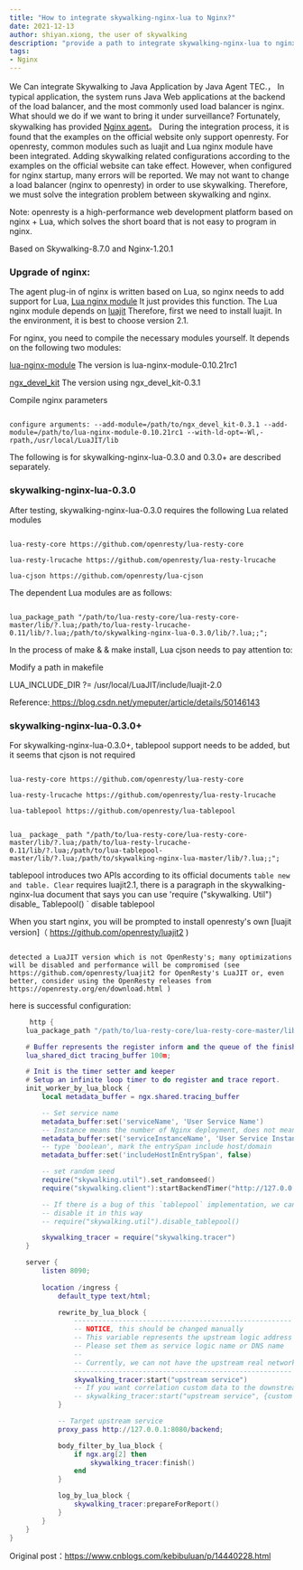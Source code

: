```yaml
---
title: "How to integrate skywalking-nginx-lua to Nginx?"
date: 2021-12-13
author: shiyan.xiong, the user of skywalking
description: "provide a path to integrate skywalking-nginx-lua to nginx and avoid you falling pit"
tags:
- Nginx
---
```




We Can integrate Skywalking to Java Application by Java Agent TEC.， In typical application, the system runs Java Web applications at the backend of the load balancer, and the most commonly used load balancer is nginx. What should we do if we want to bring it under surveillance? Fortunately, skywalking has provided [Nginx agent](https://github.com/apache/skywalking-nginx-lua)。 During the integration process, it is found that the examples on the official website only support openresty. For openresty, common modules such as luajit and Lua nginx module have been integrated. Adding skywalking related configurations according to the examples on the official website can take effect. However, when configured for nginx startup, many errors will be reported. We may not want to change a load balancer (nginx to openresty) in order to use skywalking. Therefore, we must solve the integration problem between skywalking and nginx.

Note: openresty is a high-performance web development platform based on nginx + Lua, which solves the short board that is not easy to program in nginx.


Based on Skywalking-8.7.0 and Nginx-1.20.1

### Upgrade of nginx:



The agent plug-in of nginx is written based on Lua, so nginx needs to add support for Lua, [Lua nginx module](https://github.com/openresty/lua-nginx-module) It just provides this function. The Lua nginx module depends on [luajit](https://luajit.org/download.html) Therefore, first we need to install luajit. In the environment, it is best to choose version 2.1.



For nginx, you need to compile the necessary modules yourself. It depends on the following two modules:

[lua-nginx-module](https://github.com/openresty/lua-nginx-module) The version is lua-nginx-module-0.10.21rc1

[ngx_devel_kit](http://openresty.org/cn/nginx-devel-kit.html) The version using ngx_devel_kit-0.3.1

Compile nginx parameters



```shell

configure arguments: --add-module=/path/to/ngx_devel_kit-0.3.1 --add-module=/path/to/lua-nginx-module-0.10.21rc1 --with-ld-opt=-Wl,-rpath,/usr/local/LuaJIT/lib

```



The following is for skywalking-nginx-lua-0.3.0 and 0.3.0+ are described separately.



### skywalking-nginx-lua-0.3.0



After testing, skywalking-nginx-lua-0.3.0 requires the following Lua related modules

```shell

lua-resty-core https://github.com/openresty/lua-resty-core

lua-resty-lrucache https://github.com/openresty/lua-resty-lrucache

lua-cjson https://github.com/openresty/lua-cjson

```

The dependent Lua modules are as follows:

```shell

lua_package_path "/path/to/lua-resty-core/lua-resty-core-master/lib/?.lua;/path/to/lua-resty-lrucache-0.11/lib/?.lua;/path/to/skywalking-nginx-lua-0.3.0/lib/?.lua;;";

```

In the process of make & & make install, Lua cjson needs to pay attention to:

Modify a path in makefile

LUA_INCLUDE_DIR ?= /usr/local/LuaJIT/include/luajit-2.0

Reference:[ https://blog.csdn.net/ymeputer/article/details/50146143 ]( https://blog.csdn.net/ymeputer/article/details/50146143 )



### skywalking-nginx-lua-0.3.0+

For skywalking-nginx-lua-0.3.0+, tablepool support needs to be added, but it seems that cjson is not required

```shell

lua-resty-core https://github.com/openresty/lua-resty-core

lua-resty-lrucache https://github.com/openresty/lua-resty-lrucache

lua-tablepool https://github.com/openresty/lua-tablepool

```



```shell

lua_ package_ path "/path/to/lua-resty-core/lua-resty-core-master/lib/?.lua;/path/to/lua-resty-lrucache-0.11/lib/?.lua;/path/to/lua-tablepool-master/lib/?.lua;/path/to/skywalking-nginx-lua-master/lib/?.lua;;";

```

tablepool introduces two APIs according to its official documents ` table new and table. Clear ` requires luajit2.1, there is a paragraph in the skywalking-nginx-lua document that says you can use 'require ("skywalking. Util") disable_ Tablepool() ` disable tablepool



When you start nginx, you will be prompted to install openresty's own [luajit version]（ https://github.com/openresty/luajit2 )



```shell

detected a LuaJIT version which is not OpenResty's; many optimizations will be disabled and performance will be compromised (see https://github.com/openresty/luajit2 for OpenResty's LuaJIT or, even better, consider using the OpenResty releases from https://openresty.org/en/download.html )

```

here is successful configuration:


```lua
     http {
    lua_package_path "/path/to/lua-resty-core/lua-resty-core-master/lib/?.lua;/path/to/lua-resty-lrucache-0.11/lib/?.lua;/path/to/lua-tablepool-master/lib/?.lua;/path/to/skywalking-nginx-lua-master/lib/?.lua;;";

    # Buffer represents the register inform and the queue of the finished segment
    lua_shared_dict tracing_buffer 100m;

    # Init is the timer setter and keeper
    # Setup an infinite loop timer to do register and trace report.
    init_worker_by_lua_block {
        local metadata_buffer = ngx.shared.tracing_buffer

        -- Set service name
        metadata_buffer:set('serviceName', 'User Service Name')
        -- Instance means the number of Nginx deployment, does not mean the worker instances
        metadata_buffer:set('serviceInstanceName', 'User Service Instance Name')
        -- type 'boolean', mark the entrySpan include host/domain
        metadata_buffer:set('includeHostInEntrySpan', false)

        -- set random seed
        require("skywalking.util").set_randomseed()
        require("skywalking.client"):startBackendTimer("http://127.0.0.1:12800")

        -- If there is a bug of this `tablepool` implementation, we can
        -- disable it in this way
        -- require("skywalking.util").disable_tablepool()

        skywalking_tracer = require("skywalking.tracer")
    }

    server {
        listen 8090;
        
        location /ingress {
            default_type text/html;

            rewrite_by_lua_block {
                ------------------------------------------------------
                -- NOTICE, this should be changed manually
                -- This variable represents the upstream logic address
                -- Please set them as service logic name or DNS name
                --
                -- Currently, we can not have the upstream real network address
                ------------------------------------------------------
                skywalking_tracer:start("upstream service")
                -- If you want correlation custom data to the downstream service
                -- skywalking_tracer:start("upstream service", {custom = "custom_value"})
            }

            -- Target upstream service
            proxy_pass http://127.0.0.1:8080/backend;

            body_filter_by_lua_block {
                if ngx.arg[2] then
                    skywalking_tracer:finish()
                end
            }

            log_by_lua_block {
                skywalking_tracer:prepareForReport()
            }
        }
    }
}
```

Original post：https://www.cnblogs.com/kebibuluan/p/14440228.html

